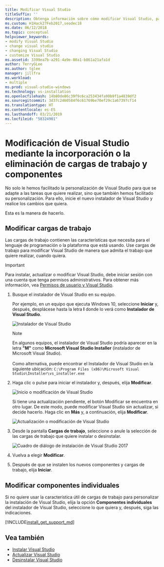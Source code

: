 ```yaml
---
title: Modificar Visual Studio
titleSuffix: ''
description: Obtenga información sobre cómo modificar Visual Studio, paso a paso.
ms.custom: H1Hack27Feb2017,seodec18
ms.date: 06/12/2018
ms.topic: conceptual
helpviewer_keywords:
- modify Visual Studio
- change visual studio
- changing Visual Studio
- customize Visual Studio
ms.assetid: 3399ea7b-a291-4a9e-80a1-b861a21afa1d
author: TerryGLee
ms.author: tglee
manager: jillfra
ms.workload:
- multiple
ms.prod: visual-studio-windows
ms.technology: vs-installation
ms.openlocfilehash: 14b80de86c39f9c6ca253434fa90b9f1a4839df2
ms.sourcegitcommit: 3d37c2460584f6c61769be70ef29c1a67397cf14
ms.translationtype: HT
ms.contentlocale: es-ES
ms.lasthandoff: 03/21/2019
ms.locfileid: "58324901"
---
```

# <a name="modify-visual-studio-by-adding-or-removing-workloads-and-components"></a>Modificación de Visual Studio mediante la incorporación o la eliminación de cargas de trabajo y componentes

No solo le hemos facilitado la personalización de Visual Studio para que se adapte a las tareas que quiere realizar, sino que también hemos facilitado su personalización. Para ello, inicie el nuevo instalador de Visual Studio y realice los cambios que quiera.

Esta es la manera de hacerlo.

## <a name="modify-workloads"></a>Modificar cargas de trabajo

 Las cargas de trabajo contienen las características que necesita para el lenguaje de programación o la plataforma que está usando. Use cargas de trabajo para modificar Visual Studio de manera que admita el trabajo que quiere realizar, cuando quiera.

>[!IMPORTANT]
>Para instalar, actualizar o modificar Visual Studio, debe iniciar sesión con una cuenta que tenga permisos administrativos. Para obtener más información, vea [Permisos de usuario y Visual Studio](../ide/user-permissions-and-visual-studio.md).

1. Busque el instalador de Visual Studio en su equipo.

     Por ejemplo, en un equipo que ejecuta Windows 10, seleccione **Iniciar** y, después, desplácese hasta la letra **I** donde lo verá como **Instalador de Visual Studio**.

     ![Instalador de Visual Studio](media/vs2017-locate-the-visual-studio-installer.PNG "Encontrar el instalador de Microsoft Visual Studio")

     >[!NOTE]
     >En algunos equipos, el instalador de Visual Studio podría aparecer en la letra **"M"** como **Microsoft Visual Studio Installer** (instalador de Microsoft Visual Studio).<br/><br/> Como alternativa, puede encontrar el Instalador de Visual Studio en la siguiente ubicación: `C:\Program Files (x86)\Microsoft Visual Studio\Installer\vs_installer.exe`

2. Haga clic o pulse para iniciar el instalador y, después, elija **Modificar**.

     ![Inicio o modificación de Visual Studio](media/modify-visual-studio.png "Modificación de Visual Studio 2017")

     Si tiene una actualización pendiente, el botón Modificar se encuentra en otro lugar. De este modo, puede modificar Visual Studio sin actualizar, si decide hacerlo. Haga clic en **Más** y, a continuación, elija **Modificar**.

     ![Actualización o modificación de Visual Studio](media/modify-or-update-visual-studio.png "Actualización o modificación de Visual Studio 2017")

3. Desde la pantalla **Cargas de trabajo**, seleccione o anule la selección de las cargas de trabajo que quiere instalar o desinstalar.

    ![Cuadro de diálogo de instalación de Visual Studio 2017](media/vs2017-modify-workloads.PNG "Selección de una carga de trabajo en Visual Studio 2017")

4. Vuelva a elegir **Modificar**.

5. Después de que se instalen los nuevos componentes y cargas de trabajo, elija **Iniciar**.

## <a name="modify-individual-components"></a>Modificar componentes individuales

Si no quiere usar la característica útil de cargas de trabajo para personalizar la instalación de Visual Studio, elija la opción **Componentes individuales** del instalador de Visual Studio, seleccione lo que quiera y, después, siga las indicaciones.

[!INCLUDE[install_get_support_md](includes/install_get_support_md.md)]

## <a name="see-also"></a>Vea también

* [Instalar Visual Studio](install-visual-studio.md)
* [Actualizar Visual Studio](update-visual-studio.md)
* [Desinstalar Visual Studio](uninstall-visual-studio.md)

